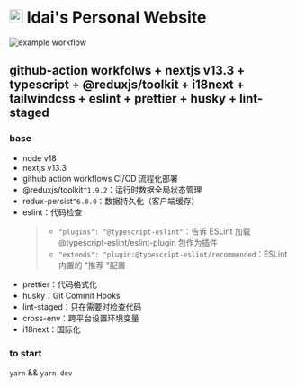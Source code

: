 # <img src="https://avatars.githubusercontent.com/u/12482690?v=4" width="24" height="24"> Idai's Personal Website

![example workflow](https://github.com/lilawliet/my-app/actions/workflows/nextjs.yml/badge.svg)

## github-action workfolws + nextjs v13.3 + typescript + @reduxjs/toolkit + i18next + tailwindcss + eslint + prettier + husky + lint-staged

### base

- node v18
- nextjs v13.3
- github action workflows CI/CD 流程化部署
- @reduxjs/toolkit`^1.9.2`：运行时数据全局状态管理
- redux-persist`^6.0.0`：数据持久化（客户端缓存）
- eslint：代码检查
  > - `"plugins": "@typescript-eslint"`：告诉 ESLint 加载 @typescript-eslint/eslint-plugin 包作为插件
  > - `"extends": "plugin:@typescript-eslint/recommended`：ESLint 内置的 "推荐 "配置
- prettier：代码格式化
- husky：Git Commit Hooks
- lint-staged：只在需要时检查代码
- cross-env：跨平台设置环境变量
- i18next：国际化

### to start

`yarn` && `yarn dev`
